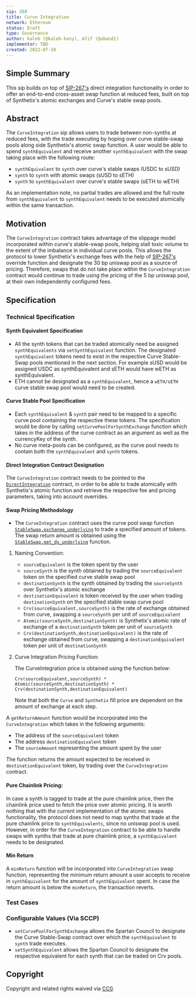 ```yaml
---
sip: 268
title: Curve Integration
network: Ethereum
status: Draft
type: Governance
author: kaleb (@kaleb-keny), Afif (@aband1)
implementor: TBD
created: 2022-07-28
---
```


<!--You can leave these HTML comments in your merged SIP and delete the visible duplicate text guides, they will not appear and may be helpful to refer to if you edit it again. This is the suggested template for new SIPs. Note that an SIP number will be assigned by an editor. When opening a pull request to submit your SIP, please use an abbreviated title in the filename, `sip-draft_title_abbrev.md`. The title should be 44 characters or less.-->

## Simple Summary

<!--"If you can't explain it simply, you don't understand it well enough." Simply describe the outcome the proposed changes intends to achieve. This should be non-technical and accessible to a casual community member.-->

This sip builds on top of [SIP-267's](https://sips.synthetix.io/sips/sip-267/) direct integration functionality in order to offer an end-to-end cross-asset swap function at reduced fees, built on top of Synthetix's atomic exchanges and Curve's stable swap pools.

## Abstract

<!--A short (~200 word) description of the proposed change, the abstract should clearly describe the proposed change. This is what *will* be done if the SIP is implemented, not *why* it should be done or *how* it will be done. If the SIP proposes deploying a new contract, write, "we propose to deploy a new contract that will do x".-->

The `CurveIntegration` sip allows users to trade between non-synths at reduced fees, with the trade executing by hoping over curve stable-swap pools along side Synthetix's atomic swap function.
A user would be able to spend `synthEquivalent` and receive another `synthEquivalent` with the swap taking place with the following route:
- `synthEquivalent` to `synth` over curve's stable swaps (USDC to sUSD)
- `synth` to `synth` with atomic swaps (sUSD to sETH)
- `synth` to `synthEquivalent` over curve's stable swaps (sETH to wETH)

As an implementation note, no partial trades are allowed and the full route from `synthEquivalent` to `synthEquivalent` needs to be executed atomically within the same transaction.


## Motivation
<!--This is the problem statement. This is the *why* of the SIP. It should clearly explain *why* the current state of the protocol is inadequate.  It is critical that you explain *why* the change is needed, if the SIP proposes changing how something is calculated, you must address *why* the current calculation is innaccurate or wrong. This is not the place to describe how the SIP will address the issue!-->

The `CurveIntegration` contract takes advantage of the slippage model incorporated within curve's stable-swap pools, helping stall toxic volume to the extent of the imbalance in individual curve pools. This allows the protocol to lower Synthetix's exchange fees with the help of [SIP-267's](https://sips.synthetix.io/sips/sip-267/) override function and designate the 30 bp uniswap pool as a source of pricing. Therefore, swaps that do not take place within the `CurveIntegration` contract would continue to trade using the pricing of the 5 bp uniswap pool, at their own independently configured fees.

## Specification

<!--The specification should describe the syntax and semantics of any new feature, there are five sections
1. Overview
2. Rationale
3. Technical Specification
4. Test Cases
5. Configurable Values
-->

### Technical Specification

#### Synth Equivalent Specification

- All the synth tokens that can be traded atomically need be assigned `synthEquivalents` via `setSynthEquivalent` function. The designated `synthEquivalent` tokens need to exist in the respective Curve Stable-Swap pools mentioned in the next section.
For example sUSD would be assigned USDC as synthEquivalent and sETH would have wETH as synthEquivalent.
- ETH cannot be designated as a `synthEquivalent`, hence a `wETH/sETH` curve stable swap pool would need to be created.

#### Curve Stable Pool Specification

- Each `synthEquivalent` & `synth` pair need to be mapped to a specific curve pool containing the respective these tokens. The specification would be done by calling `setCurvePoolForSynthExchange` function which takes in the address of the curve contract as an argument as well as the currencyKey of the synth.
- No curve meta-pools can be configured, as the curve pool needs to contain both the `synthEquivalent` and `synth` tokens.

#### Direct Integration Contract Designation
The `CurveIntegration` contract needs to be pointed to the [`DirectIntegration`](https://sips.synthetix.io/sips/sip-267/) contract, in order to be able to trade atomically with Synthetix's atomic function and retrieve the respective fee and pricing parameters, taking into account overrides.


#### Swap Pricing Methodology

- The `CurveIntegration` contract  uses the curve pool swap function [`StableSwap.exchange_underlying`](https://curve.readthedocs.io/exchange-pools.html) to trade a specified amount of tokens. The swap return amount is obtained using the [`StableSwap.get_dy_underlying`](https://curve.readthedocs.io/factory-pools.html#getting-pool-info) function.

1. Naming Convention:
    - `sourceEquivalent` is the token spent by the user
    - `sourceSynth` is the synth obtained by trading the `sourceEquivalent` token on the specified curve stable swap pool
    - `destinationSynth` is the synth obtained by trading the `sourceSynth` over Synthetix's atomic exchange
    - `destinationEquivalent` is token received by the user when trading `destinationSynth` on the specified stable swap curve pool
    - `Crv(sourceEquivalent,sourceSynth)` is the rate of exchange obtained from curve, swapping a `sourceSynth` per unit of `sourceEquivalent`
    - `Atomic(sourceSynth,destinationSynth)` is Synthetix's atomic rate of exchange of a `destinationSynth` token per unit of `sourceSynth`
    - `Crv(destinationSynth,destinationEquivalent)` is the rate of exchange obtained from curve, swapping a `destinationEquivalent` token per unit of `destinationSynth`

2. Curve Integration Pricing Function:

    The CurveIntegration price is obtained using the function below:

    `Crv(sourceEquivalent,sourceSynth) * Atomic(sourceSynth,destinationSynth) * Crv(destinationSynth,destinationEquivalent)`

    Note that both the `Curve` and `Synthetix` fill price are dependent on the amount of exchange at each step.

A `getReturnAmount` function would be incorporated into the `CurveIntegration` which takes in the following arguments:
- The address of the `sourceEquivalent` token
- The address `destinationEquivalent` token
- The `sourceAmount` representing the amount spent by the user

The function returns the amount expected to be received in `destinationEquivalent` token, by trading over the `CurveIntegration` contract.

#### Pure Chainlink Pricing:

In case a synth is tagged to trade at the pure chainlink price, then the chainlink price used to fetch the price over atomic pricing.
It is worth nothing that with the current implementation of the atomic swaps functionality, the protocol does not need to map synths that trade at the pure chainlink price to `synthEquivalents`, since no uniswap pool is used. However, in order for the `CurveIntegration` contract to be able to handle swaps with synths that trade at pure chainlink price, a `synthEquivalent` needs to be designated.

#### Min Return
A `minReturn` function will be incorporated into `CurveIntegration` swap function, representing the minimum return amount a user accepts to receive in `synthEquivalent` for the amount of `synthEquivalent` spent. In case the return amount is below the `minReturn`, the transaction reverts.

### Test Cases

<!--Test cases for an implementation are mandatory for SIPs but can be included with the implementation..-->

### Configurable Values (Via SCCP)
<!--Please list all values configurable via SCCP under this implementation.-->

- `setCurvePoolForSynthExchange` allows the Spartan Council to designate the Curve Stable-Swap contract over which the `synthEquivalent` to `synth` trade executes.
- `setSynthEquivalent` allows the Spartan Council to designate the respective equivalent for each synth that can be traded on Crv pools.


## Copyright

Copyright and related rights waived via [CC0](https://creativecommons.org/publicdomain/zero/1.0/).
